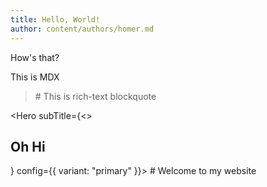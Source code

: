 ```yaml
---
title: Hello, World!
author: content/authors/homer.md
---
```


How's that?

This is MDX

<Cta title="ok" />

<BlockQuote author="Homer">
  # This is rich-text blockquote
</BlockQuote>

<Hero subTitle={<>
  ## Oh Hi

  <Cta title="Get Started" />
</>} config={{
  variant: "primary"
}}>
  # Welcome to my website

  <Cta title="Get Started" />
</Hero>
